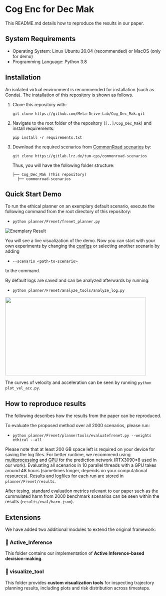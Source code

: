 
# Cog Enc for Dec Mak

This README.md details how to reproduce the results in our paper.

## System Requirements
* Operating System: Linux Ubuntu 20.04 (recommended) or MacOS (only for demo)
* Programming Language: Python 3.8

## Installation

An isolated virtual environment is recommended for installation (such as Conda). The installation of this repository is shown as follows.

1. Clone this repository with:

    `git clone https://github.com/Meta-Drive-Lab/Cog_Dec_Mak.git`

2. Navigate to the root folder of the repository (`[..]/Cog_Dec_Mak`) and install requirements:

    `pip install -r requirements.txt`

3. Download the required scenarios from [CommonRoad scenarios](https://gitlab.lrz.de/tum-cps/commonroad-scenarios) by:

    `git clone https://gitlab.lrz.de/tum-cps/commonroad-scenarios`

    Thus, you will have the following folder structure:

    ```
    ├── Cog_Dec_Mak (This repository)
      ├── commonroad-scenarios
    ```
    

## Quick Start Demo

To run the ethical planner on an exemplary default scenario, execute the following command from the root directory of this repository:
    
* `python planner/Frenet/frenet_planner.py`

![Exemplary Result](readme/demo.gif)

You will see a live visualization of the demo.
Now you can start with your own experiments by changing the [configs](/planner/Frenet/configs/README.md) or selecting another scenario by adding

* `--scenario <path-to-scenario>`

to the command.

By default logs are saved and can be analyzed afterwards by running:

* `python planner/Frenet/analyze_tools/analyze_log.py`


[<img src="./readme/analysis.jpg" width="450" height="250">](/readme/analysis.jpg)

The curves of velocity and acceleration can be seen by running `python plot_vel_acc.py`.



## How to reproduce results

The following describes how the results from the paper can be reproduced. 

To evaluate the proposed method over all 2000 scenarios, please run:

* `python planner/Frenet/plannertools/evaluatefrenet.py --weights ethical --all`

Please note that at least 200 GB space left is required on your device for saving the log files. For better runtime, we recommend using [multiprocessing](/planner/Frenet/plannertools/evaluatefrenet.py#L46) and [GPU](planner/Frenet/configs/prediction.json#L4) for the prediction network (RTX3090*8 used in our work). Evaluating all scenarios in 10 parallel threads with a GPU takes around 48 hours (sometimes longer, depends on your computational resources). Results and logfiles for each run are stored in `planner/Frenet/results`.

After tesing, standard evaluation metrics relevant to our paper such as the cummulated harm from 2000 benchmark scenarios can be seen within the results (`results/eval/harm.json`). 

## Extensions

We have added two additional modules to extend the original framework:

### 🔁 Active_Inference

This folder contains our implementation of **Active Inference-based decision-making**. 

### 🧭 visualize_tool

This folder provides **custom visualization tools** for inspecting trajectory planning results, including plots and risk distribution across timesteps. 
